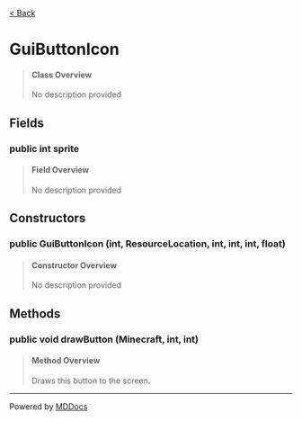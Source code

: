 [< Back](README.md)
# GuiButtonIcon #
>#### Class Overview ####
>No description provided
## Fields ##
### public int sprite ###
>#### Field Overview ####
>No description provided
>
## Constructors ##
### public GuiButtonIcon (int, ResourceLocation, int, int, int, float) ###
>#### Constructor Overview ####
>No description provided
>
## Methods ##
### public void drawButton (Minecraft, int, int) ###
>#### Method Overview ####
>Draws this button to the screen.
>

---
Powered by [MDDocs](https://github.com/VRCube/MDDocs)